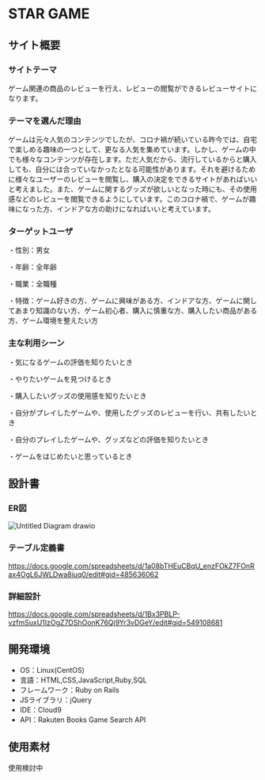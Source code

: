 # STAR GAME

## サイト概要

### サイトテーマ
ゲーム関連の商品のレビューを行え、レビューの閲覧ができるレビューサイトになります。

### テーマを選んだ理由
ゲームは元々人気のコンテンツでしたが、コロナ禍が続いている昨今では、自宅で楽しめる趣味の一つとして、更なる人気を集めています。しかし、ゲームの中でも様々なコンテンツが存在します。ただ人気だから、流行しているからと購入しても、自分には合っていなかったとなる可能性があります。それを避けるために様々なユーザーのレビューを閲覧し、購入の決定をできるサイトがあればいいと考えました。また、ゲームに関するグッズが欲しいとなった時にも、その使用感などのレビューを閲覧できるようにしています。このコロナ禍で、ゲームが趣味になった方、インドアな方の助けになればいいと考えています。

### ターゲットユーザ
・性別：男女

・年齢：全年齢

・職業：全職種

・特徴：ゲーム好きの方、ゲームに興味がある方、インドアな方、ゲームに関してあまり知識のない方、ゲーム初心者、購入に慎重な方、購入したい商品がある方、ゲーム環境を整えたい方

### 主な利用シーン
・気になるゲームの評価を知りたいとき

・やりたいゲームを見つけるとき

・購入したいグッズの使用感を知りたいとき

・自分がプレイしたゲームや、使用したグッズのレビューを行い、共有したいとき

・自分のプレイしたゲームや、グッズなどの評価を知りたいとき

・ゲームをはじめたいと思っているとき

## 設計書
### ER図
![Untitled Diagram drawio](https://user-images.githubusercontent.com/106648206/182280534-ff5d4ccd-0159-4e24-b59e-94b93b93b79b.png)


### テーブル定義書

https://docs.google.com/spreadsheets/d/1a08bTHEuCBqU_enzFOkZ7FOnRax4OgL6JWLDwa8iuq0/edit#gid=485636062

### 詳細設計

https://docs.google.com/spreadsheets/d/1Bx3PBLP-vzfmSuxU1IzOgZ7DShOonK76Qj9Yr3vDGeY/edit#gid=549108681

## 開発環境
- OS：Linux(CentOS)
- 言語：HTML,CSS,JavaScript,Ruby,SQL
- フレームワーク：Ruby on Rails
- JSライブラリ：jQuery
- IDE：Cloud9
- API：Rakuten Books Game Search API

## 使用素材
使用検討中

